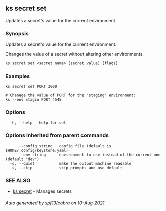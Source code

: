## ks secret set

Updates a secret's value for the current environment

### Synopsis

Updates a secret's value for the current environment.

Changes the value of a secret without altering other environments.


```
ks secret set <secret name> [secret value] [flags]
```

### Examples

```
ks secret set PORT 3000

# Chanege the value of PORT for the 'staging' environment:
ks --env stagin PORT 4545

```

### Options

```
  -h, --help   help for set
```

### Options inherited from parent commands

```
      --config string   config file (default is $HOME/.config/keystone.yaml)
      --env string      environment to use instead of the current one (default "dev")
  -q, --quiet           make the output machine readable
  -s, --skip            skip prompts and use default
```

### SEE ALSO

* [ks secret](ks_secret.md)	 - Manages secrets

###### Auto generated by spf13/cobra on 10-Aug-2021

